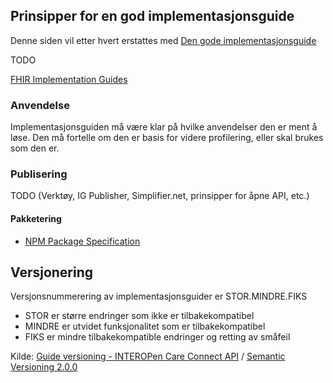 ## Prinsipper for en god implementasjonsguide

Denne siden vil etter hvert erstattes med [Den gode implementasjonsguide](../docs/dgi/index.md)

TODO

[FHIR Implementation Guides](https://wiki.hl7.org/index.php?title=FHIR_Implementation_Guides)

### Anvendelse

Implementasjonsguiden må være klar på hvilke anvendelser den er ment å løse. Den må fortelle om den er basis for videre profilering, eller skal brukes som den er. 

### Publisering

TODO (Verktøy, IG Publisher, Simplifier.net, prinsipper for åpne API, etc.)

#### Pakketering

* [NPM Package Specification](https://confluence.hl7.org/display/FHIR/NPM+Package+Specification)

## Versjonering

Versjonsnummerering av implementasjonsguider er STOR.MINDRE.FIKS

* STOR er større endringer som ikke er tilbakekompatibel
* MINDRE er utvidet funksjonalitet som er tilbakekompatibel
* FIKS er mindre tilbakekompatible endringer og retting av småfeil

Kilde: [Guide versioning - INTEROPen Care Connect API](https://nhsconnect.github.io/CareConnectAPI/overview_guide_versioning.html) / [Semantic Versioning 2.0.0](https://semver.org)
